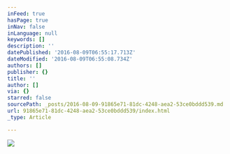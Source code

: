 ```yaml
---
inFeed: true
hasPage: true
inNav: false
inLanguage: null
keywords: []
description: ''
datePublished: '2016-08-09T06:55:17.713Z'
dateModified: '2016-08-09T06:55:08.734Z'
authors: []
publisher: {}
title: ''
author: []
via: {}
starred: false
sourcePath: _posts/2016-08-09-91865e71-81dc-4248-aea2-53ce0bddd539.md
url: 91865e71-81dc-4248-aea2-53ce0bddd539/index.html
_type: Article

---
```

![](https://the-grid-user-content.s3-us-west-2.amazonaws.com/87ae89d8-8c16-412e-b995-b8ad0d929406.png)